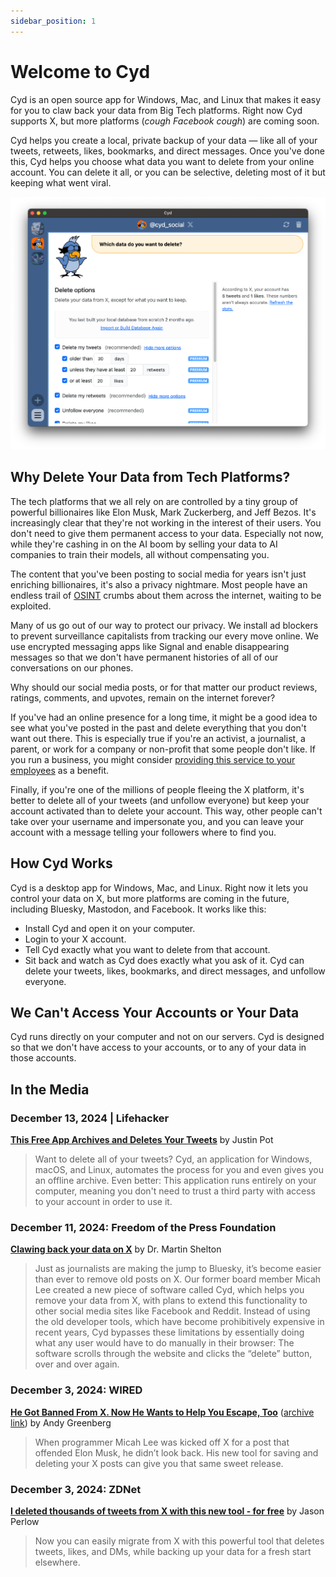 ```yaml
---
sidebar_position: 1
---
```


# Welcome to Cyd

Cyd is an open source app for Windows, Mac, and Linux that makes it easy for you to claw back your data from Big Tech platforms. Right now Cyd supports X, but more platforms (*cough Facebook cough*) are coming soon.

Cyd helps you create a local, private backup of your data &mdash; like all of your tweets, retweets, likes, bookmarks, and direct messages. Once you've done this, Cyd helps you choose what data you want to delete from your online account. You can delete it all, or you can be selective, deleting most of it but keeping what went viral.

![Screenshot of Cyd](./img/cyd.png)

## Why Delete Your Data from Tech Platforms?

The tech platforms that we all rely on are controlled by a tiny group of powerful billionaires like Elon Musk, Mark Zuckerberg, and Jeff Bezos. It's increasingly clear that they're not working in the interest of their users. You don't need to give them permanent access to your data. Especially not now, while they're cashing in on the AI boom by selling your data to AI companies to train their models, all without compensating you.

The content that you've been posting to social media for years isn't just enriching billionaires, it's also a privacy nightmare. Most people have an endless trail of [OSINT](https://en.wikipedia.org/wiki/Open-source_intelligence) crumbs about them across the internet, waiting to be exploited.

Many of us go out of our way to protect our privacy. We install ad blockers to prevent surveillance capitalists from tracking our every move online. We use encrypted messaging apps like Signal and enable disappearing messages so that we don't have permanent histories of all of our conversations on our phones.

Why should our social media posts, or for that matter our product reviews, ratings, comments, and upvotes, remain on the internet forever?

If you've had an online presence for a long time, it might be a good idea to see what you've posted in the past and delete everything that you don't want out there. This is especially true if you're an activist, a journalist, a parent, or work for a company or non-profit that some people don't like. If you run a business, you might consider [providing this service to your employees](../cyd-for-teams/intro) as a benefit.

Finally, if you're one of the millions of people fleeing the X platform, it's better to delete all of your tweets (and unfollow everyone) but keep your account activated than to delete your account. This way, other people can't take over your username and impersonate you, and you can leave your account with a message telling your followers where to find you.

## How Cyd Works

Cyd is a desktop app for Windows, Mac, and Linux. Right now it lets you control your data on X, but more platforms are coming in the future, including Bluesky, Mastodon, and Facebook. It works like this:

- Install Cyd and open it on your computer.
- Login to your X account.
- Tell Cyd exactly what you want to delete from that account.
- Sit back and watch as Cyd does exactly what you ask of it. Cyd can delete your tweets, likes, bookmarks, and direct messages, and unfollow everyone.

## We Can't Access Your Accounts or Your Data

Cyd runs directly on your computer and not on our servers. Cyd is designed so that we don't have access to your accounts, or to any of your data in those accounts.

## In the Media

### December 13, 2024 | Lifehacker

[**This Free App Archives and Deletes Your Tweets**](https://lifehacker.com/tech/cyd-app-archives-and-deletes-tweets-for-free) by Justin Pot

> Want to delete all of your tweets? Cyd, an application for Windows, macOS, and Linux, automates the process for you and even gives you an offline archive. Even better: This application runs entirely on your computer, meaning you don't need to trust a third party with access to your account in order to use it.

### December 11, 2024: Freedom of the Press Foundation

[**Clawing back your data on X**](https://freedom.press/digisec/blog/clawing-back-your-data-on-x/) by Dr. Martin Shelton

> Just as journalists are making the jump to Bluesky, it’s become easier than ever to remove old posts on X. Our former board member Micah Lee created a new piece of software called Cyd, which helps you remove your data from X, with plans to extend this functionality to other social media sites like Facebook and Reddit. Instead of using the old developer tools, which have become prohibitively expensive in recent years, Cyd bypasses these limitations by essentially doing what any user would have to do manually in their browser: The software scrolls through the website and clicks the “delete” button, over and over again.

### December 3, 2024: WIRED

[**He Got Banned From X. Now He Wants to Help You Escape, Too**](https://www.wired.com/story/x-delete-posts-cyd-micah-lee/) ([archive link](https://archive.is/BwoxG)) by Andy Greenberg

> When programmer Micah Lee was kicked off X for a post that offended Elon Musk, he didn’t look back. His new tool for saving and deleting your X posts can give you that same sweet release.

### December 3, 2024: ZDNet

[**I deleted thousands of tweets from X with this new tool - for free**](https://www.zdnet.com/article/i-deleted-thousands-of-tweets-from-x-with-this-new-tool-for-free/) by Jason Perlow

> Now you can easily migrate from X with this powerful tool that deletes tweets, likes, and DMs, while backing up your data for a fresh start elsewhere. 
